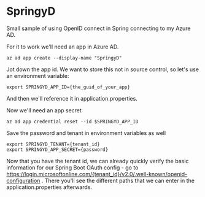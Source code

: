 # SpringyD
Small sample of using OpenID connect in Spring connecting to my Azure AD.

For it to work we'll need an app in Azure AD.

    az ad app create --display-name "SpringyD"

Jot down the app id. We want to store this not in source control, so let's use an environment variable:

    export SPRINGYD_APP_ID={the_guid_of_your_app}

And then we'll reference it in application.properties.

Now we'll need an app secret

    az ad app credential reset --id $SPRINGYD_APP_ID

Save the password and tenant in environment variables as well

    export SPRINGYD_TENANT={tenant_id}
    export SPRINGYD_APP_SECRET={password}

Now that you have the tenant id, we can already quickly verify the basic information for our Spring Boot OAuth config - go to
https://login.microsoftonline.com/{tenant_id}/v2.0/.well-known/openid-configuration . There you'll see the different paths
that we can enter in the application.properties afterwards.
